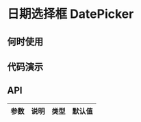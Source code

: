
# 日期选择框 DatePicker

## 何时使用

## 代码演示

<!-- <div class="grid-x grid-margin-x">
  <div class="medium-6 large-6 cell">
    <nt-example>
      <nt-example-showcase>
        <example-datepicker-basic></example-datepicker-basic>
      </nt-example-showcase>
      <nt-example-legend title="基本">最简单的下拉菜单。</nt-example-legend>
      <nt-example-code [code]="basicCode"></nt-example-code>
    </nt-example>
  </div>
  <div class="medium-6 large-6 cell">
    <nt-example>
      <nt-example-showcase>
        <example-datepicker-forms></example-datepicker-forms>
      </nt-example-showcase>
      <nt-example-legend title="基本">最简单的下拉菜单。</nt-example-legend>
      <nt-example-code [code]="formsCode"></nt-example-code>
    </nt-example>
  </div>
</div> -->

## API

| 参数 | 说明 | 类型 | 默认值 |
| --- | --- | --- | --- |
